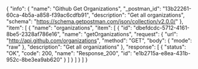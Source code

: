{
  "info": {
    "name": "Github Get Organizations",
    "_postman_id": "13b22261-60ca-4b5a-a858-f39ac6cdfb91",
    "description": "Get all organizations",
    "schema": "https://schema.getpostman.com/json/collection/v2.0.0/"
  },
  "item": [
    {
      "name": "organizations",
      "item": [
        {
          "id": "dbefdcdc-5712-4161-8be5-2328af786e16",
          "name": "getOrganizations",
          "request": {
            "url": "http://api.github.com/organizations",
            "method": "GET",
            "body": {
              "mode": "raw"
            },
            "description": "Get all organizations"
          },
          "response": [
            {
              "status": "OK",
              "code": 200,
              "name": "Response_200",
              "id": "e1b2715a-e8ea-431b-952c-8be3ea9ab620"
            }
          ]
        }
      ]
    }
  ]
}
